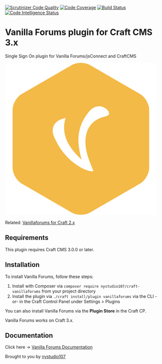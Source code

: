 [![Scrutinizer Code Quality](https://scrutinizer-ci.com/g/nystudio107/craft-vanillaforums/badges/quality-score.png?b=v3)](https://scrutinizer-ci.com/g/nystudio107/craft-vanillaforums/?branch=v3) [![Code Coverage](https://scrutinizer-ci.com/g/nystudio107/craft-vanillaforums/badges/coverage.png?b=v3)](https://scrutinizer-ci.com/g/nystudio107/craft-vanillaforums/?branch=v3) [![Build Status](https://scrutinizer-ci.com/g/nystudio107/craft-vanillaforums/badges/build.png?b=v3)](https://scrutinizer-ci.com/g/nystudio107/craft-vanillaforums/build-status/v3) [![Code Intelligence Status](https://scrutinizer-ci.com/g/nystudio107/craft-vanillaforums/badges/code-intelligence.svg?b=v3)](https://scrutinizer-ci.com/code-intelligence)

# Vanilla Forums plugin for Craft CMS 3.x

Single Sign On plugin for Vanilla Forums/jsConnect and CraftCMS

![Screenshot](./docs/docs/resources/img/plugin-logo.png)

Related: [Vanillaforums for Craft 2.x](https://github.com/nystudio107/vanillaforums)

## Requirements

This plugin requires Craft CMS 3.0.0 or later.

## Installation

To install Vanilla Forums, follow these steps:

1. Install with Composer via `composer require nystudio107/craft-vanillaforums` from your project directory
2. Install the plugin via `./craft install/plugin vanillaforums` via the CLI -or- in the Craft Control Panel under Settings > Plugins

You can also install Vanilla Forums via the **Plugin Store** in the Craft CP.

Vanilla Forums works on Craft 3.x.

## Documentation

Click here -> [Vanilla Forums Documentation](https://nystudio107.com/plugins/vanillaforums/documentation)

Brought to you by [nystudio107](https://nystudio107.com)
